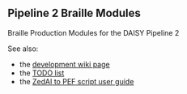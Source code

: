 Pipeline 2 Braille Modules
--------------------------

Braille Production Modules for the DAISY Pipeline 2

See also:

 - the [development wiki page](http://code.google.com/p/daisy-pipeline/wiki/BrailleProductionDev)
 - the [TODO list](http://code.google.com/p/daisy-pipeline/wiki/BraillePrototypeFeatureSet)
 - the [ZedAI to PEF script user guide](http://code.google.com/p/daisy-pipeline/wiki/ZedAIToPEFUsage)

